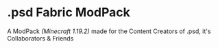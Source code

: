 # .psd Fabric ModPack
 A ModPack *(Minecraft 1.19.2)* made for the Content Creators of .psd, it's Collaborators & Friends
